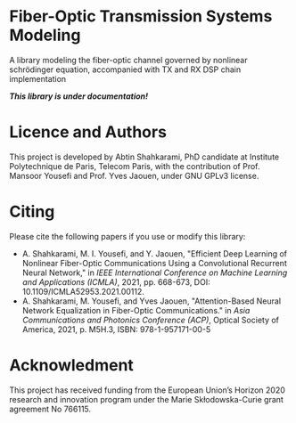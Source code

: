 # Fiber-Optic Transmission Systems Modeling

A library modeling the fiber-optic channel governed by nonlinear schrödinger equation, accompanied with TX and RX DSP chain implementation



***This library is under documentation!***

# Licence and Authors
This project is developed by Abtin Shahkarami, PhD candidate at Institute Polytechnique de Paris, Telecom Paris, with the contribution of Prof. Mansoor Yousefi and Prof. Yves Jaouen, under GNU GPLv3 license.

# Citing
Please cite the following papers if you use or modify this library:

- A. Shahkarami, M. I. Yousefi, and Y. Jaouen, "Efficient Deep Learning of Nonlinear Fiber-Optic Communications Using a Convolutional Recurrent Neural Network," in *IEEE International Conference on Machine Learning and Applications (ICMLA)*, 2021, pp. 668-673, DOI: 10.1109/ICMLA52953.2021.00112.
- A. Shahkarami, M. Yousefi, and Yves Jaouen, "Attention-Based Neural Network Equalization in Fiber-Optic Communications." in *Asia Communications and Photonics Conference (ACP)*, Optical Society of America, 2021, p. M5H.3, ISBN: 978-1-957171-00-5


# Acknowledment 

This project has received funding from the European Union’s Horizon 2020 research and innovation program under the Marie Skłodowska-Curie grant agreement No 766115.


